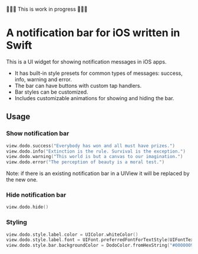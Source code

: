 🔨🔨🔨 This is work in progress 🔨🔨🔨

# A notification bar for iOS written in Swift

This is a UI widget for showing notification messages in iOS apps.

* It has built-in style presets for common types of messages: success, info, warning and error.
* The bar can have buttons with custom tap handlers.
* Bar styles can be customized.
* Includes customizable animations for showing and hiding the bar.

## Usage

### Show notification bar


```Swift
view.dodo.success("Everybody has won and all must have prizes.")
view.dodo.info("Extinction is the rule. Survival is the exception.")
view.dodo.warning("This world is but a canvas to our imagination.")
view.dodo.error("The perception of beauty is a moral test.")

```

Note: if there is an existing notification bar in a UIView it will be replaced by the new one.


### Hide notification bar

```Swift
view.dodo.hide()
```

### Styling

```Swift
view.dodo.style.label.color = UIColor.whiteColor()
view.dodo.style.label.font = UIFont.preferredFontForTextStyle(UIFontTextStyleBody)
view.dodo.style.bar.backgroundColor = DodoColor.fromHexString("#00000090")
```